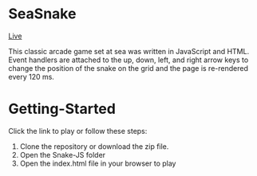 # SeaSnake

[Live](https://dalailama3.github.io/)

This classic arcade game set at sea was written in JavaScript and HTML.  Event handlers are attached to the up, down, left, and right arrow keys to change the position of the snake on the grid and the page is re-rendered every 120 ms.

# Getting-Started
Click the link to play or follow these steps:

1.  Clone the repository or download the zip file.
2.  Open the Snake-JS folder 
3.  Open the index.html file in your browser to play
